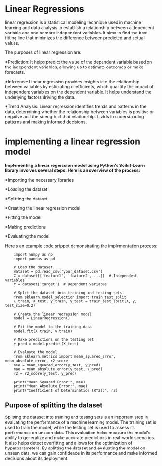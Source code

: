 # Linear Regressions
linear regression is a statistical modeling technique used in machine learning and data analysis to establish a relationship between a dependent variable and one
or more independent variables. It aims to find the best-fitting line that minimizes the difference between predicted and actual values.

The purposes of linear regression are:

*Prediction: It helps predict the value of the dependent variable based on the independent variables, allowing us to estimate outcomes or make forecasts.

*Inference: Linear regression provides insights into the relationship between variables by estimating coefficients, which quantify the impact of independent
variables on the dependent variable. It helps understand the underlying factors driving the data.

*Trend Analysis: Linear regression identifies trends and patterns in the data, determining whether the relationship between variables is positive or negative and the strength of that relationship. It aids in understanding patterns and making informed decisions.




#  implementing a linear regression model



**Implementing a linear regression model using Python's Scikit-Learn library involves several steps. Here is an overview of the process:**

*Importing the necessary libraries

*Loading the dataset

*Splitting the dataset

*Creating the linear regression model

*Fitting the model

*Making predictions

*Evaluating the model

Here's an example code snippet demonstrating the implementation process:


        import numpy as np
        import pandas as pd

        # Load the dataset
        dataset = pd.read_csv('your_dataset.csv')
        X = dataset[['feature1', 'feature2', ...]]  # Independent variables
        y = dataset['target']  # Dependent variable

        # Split the dataset into training and testing sets
        from sklearn.model_selection import train_test_split
        X_train, X_test, y_train, y_test = train_test_split(X, y, test_size=0.2)

        # Create the linear regression model
        model = LinearRegression()

        # Fit the model to the training data
        model.fit(X_train, y_train)

        # Make predictions on the testing set
        y_pred = model.predict(X_test)

        # Evaluate the model
        from sklearn.metrics import mean_squared_error, mean_absolute_error, r2_score
        mse = mean_squared_error(y_test, y_pred)
        mae = mean_absolute_error(y_test, y_pred)
        r2 = r2_score(y_test, y_pred)

        print("Mean Squared Error:", mse)
        print("Mean Absolute Error:", mae)
        print("Coefficient of Determination (R^2):", r2)



## Purpose of splitting the dataset 



Splitting the dataset into training and testing sets is an important step in evaluating the performance of a machine learning model. The training set is used to
train the model, while the testing set is used to assess its performance on unseen data. This evaluation helps measure the model's ability to generalize and make
accurate predictions in real-world scenarios. It also helps detect overfitting and allows for the optimization of hyperparameters. By splitting the dataset and
evaluating the model on unseen data, we can gain confidence in its performance and make informed decisions about its deployment.

